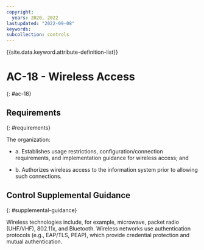 ```yaml
---
copyright:
  years: 2020, 2022
lastupdated: "2022-09-08"
keywords: 
subcollection: controls
---
```


{{site.data.keyword.attribute-definition-list}}

# AC-18 - Wireless Access
{: #ac-18}

## Requirements
{: #requirements}

The organization:

- a. Establishes usage restrictions, configuration/connection requirements, and implementation guidance for wireless access; and

- b. Authorizes wireless access to the information system prior to allowing such connections.

## Control Supplemental Guidance
{: #supplemental-guidance}

Wireless technologies include, for example, microwave, packet radio (UHF/VHF), 802.11x, and Bluetooth. Wireless networks use authentication protocols (e.g., EAP/TLS, PEAP), which provide credential protection and mutual authentication.


